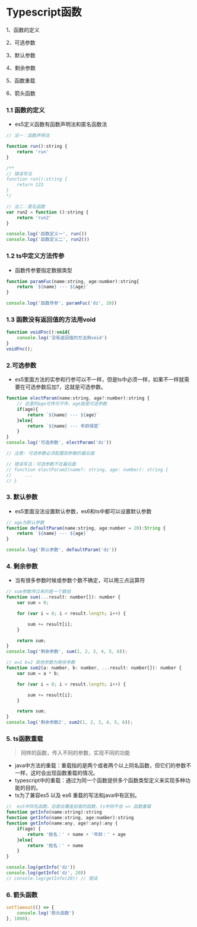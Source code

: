 # Typescript函数  

1、函数的定义  

2、可选参数  

3、默认参数  

4、剩余参数  

5、函数重载  

6、箭头函数

### 1.1 函数的定义

* es5定义函数有函数声明法和匿名函数法

```js
// 法一：函数声明法

function run():string {
    return 'run'
}

/**
// 错误写法
function run():string {
    return 123
}
*/

// 法二：匿名函数
var run2 = function ():string {
    return 'run2'
}

console.log('函数定义一', run())
console.log('函数定义二', run2())
```

### 1.2 ts中定义方法传参

* 函数传参要指定数据类型

```js
function paramFuc(name:string, age:number):string{
    return `${name} --- ${age}`
}

console.log('函数传参', paramFuc('dz', 20))
```

### 1.3 函数没有返回值的方法用void

```js
function voidFnc():void{
    console.log('没有返回值的方法用void')
}
voidFnc();
```

### 2.可选参数

* es5里面方法的实参和行参可以不一样，但是ts中必须一样，如果不一样就需要在可选参数后加?，这就是可选参数。

```js
function electParam(name:string, age?:number):string {
    // 这里的age可传可不传，age就是可选参数
    if(age){
        return `${name} --- ${age}`
    }else{
        return `${name} --- 年龄保密`
    }
}
console.log('可选参数', electParam('dz'))

// 注意: 可选参数必须配置到参数的最后面

// 错误写法：可选参数不在最后面
// function electParam2(name?: string, age: number): string {
//     ...
// }
```

### 3. 默认参数

* es5里面没法设置默认参数，es6和ts中都可以设置默认参数

```js
// age为默认参数
function defaultParam(name:string, age:number = 20):String {
    return `${name} --- ${age}`
}

console.log('默认参数', defaultParam('dz'))
```

### 4. 剩余参数

* 当有很多参数时候或参数个数不确定，可以用三点运算符

```js
// sum参数传过来的是一个数组
function sum(...result: number[]): number {
    var sum = 0;

    for (var i = 0; i < result.length; i++) {

        sum += result[i];
    }

    return sum;
}
console.log('剩余参数', sum(1, 2, 3, 4, 5, 6));

// a=1 b=2 其他参数为剩余参数
function sum2(a: number, b: number, ...result: number[]): number {
    var sum = a * b;

    for (var i = 0; i < result.length; i++) {

        sum += result[i];
    }

    return sum;
}
console.log('剩余参数2', sum2(1, 2, 3, 4, 5, 6));
```

### 5. ts函数重载

> 同样的函数，传入不同的参数，实现不同的功能

 * java中方法的重载：重载指的是两个或者两个以上同名函数，但它们的参数不一样，这时会出现函数重载的情况。
 * typescript中的重载：通过为同一个函数提供多个函数类型定义来实现多种功能的目的。
 * ts为了兼容es5 以及 es6 重载的写法和java中有区别。
 
```js
//  es5中同名函数，后面会覆盖前面的函数，ts中则不会 => 函数重载
function getInfo(name:string):string
function getInfo(name:string, age:number):string
function getInfo(name:any, age?:any):any {
    if(age) {
        return '姓名：' + name + '年龄：' + age
    }else{
        return '姓名：' + name
    }
}

console.log(getInfo('dz'))
console.log(getInfo('dz', 20))
// console.log(getInfo(20)) // 错误
```

### 6. 箭头函数

```js
setTimeout(() => {
    console.log('箭头函数')
}, 1000);
```